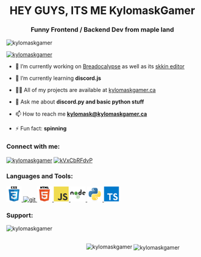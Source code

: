 <h1 align="center">HEY GUYS, ITS ME KylomaskGamer</h1>
<h3 align="center">Funny Frontend / Backend Dev from maple land</h3>

<p align="left"> <img src="https://komarev.com/ghpvc/?username=kylomaskgamer&label=Profile%20views&color=0e75b6&style=flat" alt="kylomaskgamer" /> </p>

<p align="left"> <a href="https://github.com/ryo-ma/github-profile-trophy"><img src="https://github-profile-trophy.vercel.app/?username=kylomaskgamer" alt="kylomaskgamer" /></a> </p>

- 🔭 I’m currently working on [Breadocalypse](https://github.com/KylomaskGamer/Breadocalypse) as well as its [skkin editor](https://github.com/KylomaskGamer/Breadocalypse-Skin-Editor)

- 🌱 I’m currently learning **discord.js**

- 👨‍💻 All of my projects are available at [kylomaskgamer.ca](https://kylomaskgamer.ca)

- 💬 Ask me about **discord.py and basic python stuff**

- 📫 How to reach me **kylomask@kylomaskgamer.ca**

- ⚡ Fun fact: **spinning**

<h3 align="left">Connect with me:</h3>
<p align="left">
<a href="https://www.youtube.com/c/kylomaskgamer" target="blank"><img align="center" src="https://raw.githubusercontent.com/rahuldkjain/github-profile-readme-generator/master/src/images/icons/Social/youtube.svg" alt="kylomaskgamer" height="30" width="40" /></a>
<a href="https://discord.gg/kVxCbRFdvP" target="blank"><img align="center" src="https://raw.githubusercontent.com/rahuldkjain/github-profile-readme-generator/master/src/images/icons/Social/discord.svg" alt="kVxCbRFdvP" height="30" width="40" /></a>
</p>

<h3 align="left">Languages and Tools:</h3>
<p align="left"> <a href="https://www.w3schools.com/css/" target="_blank" rel="noreferrer"> <img src="https://raw.githubusercontent.com/devicons/devicon/master/icons/css3/css3-original-wordmark.svg" alt="css3" width="40" height="40"/> </a> <a href="https://git-scm.com/" target="_blank" rel="noreferrer"> <img src="https://www.vectorlogo.zone/logos/git-scm/git-scm-icon.svg" alt="git" width="40" height="40"/> </a> <a href="https://www.w3.org/html/" target="_blank" rel="noreferrer"> <img src="https://raw.githubusercontent.com/devicons/devicon/master/icons/html5/html5-original-wordmark.svg" alt="html5" width="40" height="40"/> </a> <a href="https://developer.mozilla.org/en-US/docs/Web/JavaScript" target="_blank" rel="noreferrer"> <img src="https://raw.githubusercontent.com/devicons/devicon/master/icons/javascript/javascript-original.svg" alt="javascript" width="40" height="40"/> </a> <a href="https://nodejs.org" target="_blank" rel="noreferrer"> <img src="https://raw.githubusercontent.com/devicons/devicon/master/icons/nodejs/nodejs-original-wordmark.svg" alt="nodejs" width="40" height="40"/> </a> <a href="https://www.python.org" target="_blank" rel="noreferrer"> <img src="https://raw.githubusercontent.com/devicons/devicon/master/icons/python/python-original.svg" alt="python" width="40" height="40"/> </a> <a href="https://www.typescriptlang.org/" target="_blank" rel="noreferrer"> <img src="https://raw.githubusercontent.com/devicons/devicon/master/icons/typescript/typescript-original.svg" alt="typescript" width="40" height="40"/> </a> </p>

<h3 align="left">Support:</h3>
<p><a href="https://www.buymeacoffee.com/kylomaskgamer"> <img align="left" src="https://cdn.buymeacoffee.com/buttons/v2/default-yellow.png" height="50" width="210" alt="kylomaskgamer" /></a></p><br><br>

<p><img align="left" src="https://github-readme-stats.vercel.app/api/top-langs?username=kylomaskgamer&show_icons=true&locale=en&layout=compact" alt="kylomaskgamer" /></p>

<p>&nbsp;<img align="center" src="https://github-readme-stats.vercel.app/api?username=kylomaskgamer&show_icons=true&locale=en" alt="kylomaskgamer" /></p>

